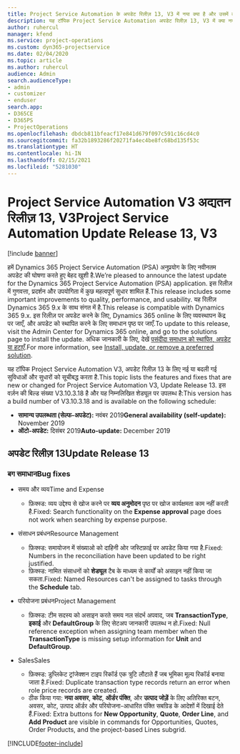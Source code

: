 ```yaml
---
title: Project Service Automation के अपडेट रिलीज़ 13, V3 में नया क्या है और उसमें क्या परिवर्तन हुआ है
description: यह टॉपिक Project Service Automation अपडेट रिलीज़ 13, V3 में क्या नया है, इसके बारे में जानकारी प्रदान करता है.
author: ruhercul
manager: kfend
ms.service: project-operations
ms.custom: dyn365-projectservice
ms.date: 02/04/2020
ms.topic: article
ms.author: ruhercul
audience: Admin
search.audienceType:
- admin
- customizer
- enduser
search.app:
- D365CE
- D365PS
- ProjectOperations
ms.openlocfilehash: dbdcb811bfeacf17e841d679f097c591c16cd4c0
ms.sourcegitcommit: fa32b1893286f20271fa4ec4be8fc68bd135f53c
ms.translationtype: HT
ms.contentlocale: hi-IN
ms.lasthandoff: 02/15/2021
ms.locfileid: "5281030"
---
```

# <a name="project-service-automation-update-release-13-v3"></a><span data-ttu-id="8103f-103">Project Service Automation V3 अद्यतन रिलीज़ 13, V3</span><span class="sxs-lookup"><span data-stu-id="8103f-103">Project Service Automation Update Release 13, V3</span></span>

[!include [banner](../includes/psa-now-project-operations.md)]

<span data-ttu-id="8103f-104">हमें Dynamics 365 Project Service Automation (PSA) अनुप्रयोग के लिए नवीनतम अपडेट की घोषणा करते हुए बेहद खुशी है.</span><span class="sxs-lookup"><span data-stu-id="8103f-104">We’re pleased to announce the latest update for the Dynamics 365 Project Service Automation (PSA) application.</span></span> <span data-ttu-id="8103f-105">इस रिलीज़ में गुणवत्ता, प्रदर्शन और उपयोगिता में कुछ महत्वपूर्ण सुधार शामिल हैं.</span><span class="sxs-lookup"><span data-stu-id="8103f-105">This release includes some important improvements to quality, performance, and usability.</span></span> <span data-ttu-id="8103f-106">यह रिलीज़ Dynamics 365 9.x के साथ संगत में है.</span><span class="sxs-lookup"><span data-stu-id="8103f-106">This release is compatible with Dynamics 365 9.x.</span></span> <span data-ttu-id="8103f-107">इस रिलीज़ पर अपडेट करने के लिए, Dynamics 365 online के लिए व्यवस्थापन केंद्र पर जाएँ, और अपडेट को स्थापित करने के लिए समाधान पृष्ठ पर जाएँ.</span><span class="sxs-lookup"><span data-stu-id="8103f-107">To update to this release, visit the Admin Center for Dynamics 365 online, and go to the solutions page to install the update.</span></span> <span data-ttu-id="8103f-108">अधिक जानकारी के लिए, देखें [पसंदीदा समाधान को स्थापित, अपडेट या हटाएँ](https://docs.microsoft.com/power-platform/admin/install-remove-preferred-solution).</span><span class="sxs-lookup"><span data-stu-id="8103f-108">For more information, see [Install, update, or remove a preferred solution](https://docs.microsoft.com/power-platform/admin/install-remove-preferred-solution).</span></span>

<span data-ttu-id="8103f-109">यह टॉपिक Project Service Automation V3, अपडेट रिलीज़ 13 के लिए नई या बदली गई सुविधाओं और सुधारों को सूचीबद्ध करता है.</span><span class="sxs-lookup"><span data-stu-id="8103f-109">This topic lists the features and fixes that are new or changed for Project Service Automation V3, Update Release 13.</span></span> <span data-ttu-id="8103f-110">इस वर्ज़न की बिल्ड संख्या V3.10.3.18 है और यह निम्नलिखित शेड्यूल पर उपलब्ध है:</span><span class="sxs-lookup"><span data-stu-id="8103f-110">This version has a build number of V3.10.3.18 and is available on the following schedule:</span></span>

- <span data-ttu-id="8103f-111">**सामान्य उपलब्धता (सेल्फ-अपडेट):** नवंबर 2019</span><span class="sxs-lookup"><span data-stu-id="8103f-111">**General availability (self-update):** November 2019</span></span>
- <span data-ttu-id="8103f-112">**ऑटो-अपडेट:** दिसंबर 2019</span><span class="sxs-lookup"><span data-stu-id="8103f-112">**Auto-update:** December 2019</span></span>


## <a name="update-release-13"></a><span data-ttu-id="8103f-113">अपडेट रिलीज़ 13</span><span class="sxs-lookup"><span data-stu-id="8103f-113">Update Release 13</span></span> 

### <a name="bug-fixes"></a><span data-ttu-id="8103f-114">बग समाधान</span><span class="sxs-lookup"><span data-stu-id="8103f-114">Bug fixes</span></span>

- <span data-ttu-id="8103f-115">समय और व्यय</span><span class="sxs-lookup"><span data-stu-id="8103f-115">Time and Expense</span></span>

     - <span data-ttu-id="8103f-116">फ़िक्स्ड: व्यय उद्देश्य से खोज करने पर **व्यय अनुमोदन** पृष्ठ पर खोज कार्यक्षमता काम नहीं करती है.</span><span class="sxs-lookup"><span data-stu-id="8103f-116">Fixed: Search functionality on the **Expense approval** page does not work when searching by expense purpose.</span></span>

- <span data-ttu-id="8103f-117">संसाधन प्रबंधन</span><span class="sxs-lookup"><span data-stu-id="8103f-117">Resource Management</span></span>

     - <span data-ttu-id="8103f-118">फ़िक्स्ड: समायोजन में संख्याओ को दाहिनी ओर जस्टिफ़ाई पर अपडेट किया गया है.</span><span class="sxs-lookup"><span data-stu-id="8103f-118">Fixed: Numbers in the reconciliation have been updated to be right justified.</span></span>
     - <span data-ttu-id="8103f-119">फ़िक्स्ड: नामित संसाधनों को **शेड्यूल** टैब के माध्यम से कार्यों को असाइन नहीं किया जा सकता.</span><span class="sxs-lookup"><span data-stu-id="8103f-119">Fixed: Named Resources can't be assigned to tasks through the **Schedule** tab.</span></span>

- <span data-ttu-id="8103f-120">परियोजना प्रबंधन</span><span class="sxs-lookup"><span data-stu-id="8103f-120">Project Management</span></span>

     - <span data-ttu-id="8103f-121">फ़िक्स्ड: टीम सदस्य को असाइन करते समय नल संदर्भ अपवाद, जब **TransactionType**, **इकाई** और **DefaultGroup** के लिए सेटअप जानकारी उपलब्ध न हो.</span><span class="sxs-lookup"><span data-stu-id="8103f-121">Fixed: Null reference exception when assigning team member when the **TransactionType** is missing setup information for **Unit** and **DefaultGroup**.</span></span>

- <span data-ttu-id="8103f-122">Sales</span><span class="sxs-lookup"><span data-stu-id="8103f-122">Sales</span></span>

     - <span data-ttu-id="8103f-123">फ़िक्स्ड: डुप्लिकेट ट्रांजेक्शन टाइप रिकॉर्ड एक त्रुटि लौटाते हैं जब भूमिका मूल्य रिकॉर्ड बनाया जाता है.</span><span class="sxs-lookup"><span data-stu-id="8103f-123">Fixed: Duplicate transaction type records return an error when role price records are created.</span></span>
     - <span data-ttu-id="8103f-124">ठीक किया गया: **नया अवसर**, **कोट**, **ऑर्डर पंक्ति**, और **उत्पाद जोड़ें** के लिए अतिरिक्त बटन, अवसर, कोट, उत्पाद ऑर्डर और परियोजना-आधारित पंक्ति सबग्रिड के आदेशों में दिखाई देते हैं.</span><span class="sxs-lookup"><span data-stu-id="8103f-124">Fixed: Extra buttons for **New Opportunity**, **Quote**, **Order Line**, and **Add Product** are visible in commands for Opportunities, Quotes, Order Products, and the project-based Lines subgrid.</span></span>




[!INCLUDE[footer-include](../includes/footer-banner.md)]